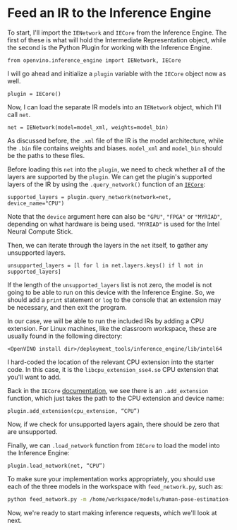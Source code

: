 # Feed an IR to the Inference Engine

To start, I'll import the `IENetwork` and `IECore` from the Inference Engine. The first of
these is what will hold the Intermediate Representation object, while the second is the 
Python Plugin for working with the Inference Engine.

```
from openvino.inference_engine import IENetwork, IECore
```

I will go ahead and initialize a `plugin` variable with the `IECore` object now as well.

```
plugin = IECore()
```

Now, I can load the separate IR models into an `IENetwork` object, which I'll call `net`.

```
net = IENetwork(model=model_xml, weights=model_bin)
```

As discussed before, the `.xml` file of the IR is the model architecture, while the `.bin` file
contains weights and biases. `model_xml` and `model_bin` should be the paths to these
files.

Before loading this `net` into the `plugin`, we need to check whether all of the layers are
supported by the `plugin`. We can get the plugin's supported layers of the IR by using the
`.query_network()` function of an [`IECore`](https://docs.openvinotoolkit.org/latest/classie__api_1_1IECore.html):

```
supported_layers = plugin.query_network(network=net, device_name="CPU")
```

Note that the `device` argument here can also be `"GPU"`, `"FPGA"` or `"MYRIAD"`, depending
on what hardware is being used. `"MYRIAD"` is used for the Intel Neural Compute Stick.

Then, we can iterate through the layers in the `net` itself, to gather any unsupported layers.

```
unsupported_layers = [l for l in net.layers.keys() if l not in supported_layers]
```

If the length of the `unsupported_layers` list is not zero, the model is not going to be able
to run on this device with the Inference Engine. So, we should add a `print` statement 
or `log` to the console that an extension may be necessary, and then exit the program.

In our case, we will be able to run the included IRs by adding a CPU extension. For Linux
machines, like the classroom workspace, these are usually found in the following directory:
```
<OpenVINO install dir>/deployment_tools/inference_engine/lib/intel64
```

I hard-coded the location of the relevant CPU extension into the starter code. In this case,
it is the `libcpu_extension_sse4.so` CPU extension that you'll want to add.

Back in the `IECore` [documentation](https://docs.openvinotoolkit.org/latest/classie__api_1_1IECore.html),
we see there is an `.add_extension` function, which just takes the path to the CPU
extension and device name:

```
plugin.add_extension(cpu_extension, “CPU”)
```

Now, if we check for unsupported layers again, there should be zero that are unsupported.

Finally, we can  `.load_network` function from `IECore` to load the model into the Inference Engine:

```
plugin.load_network(net, “CPU”)
```

To make sure your implementation works appropriately, you should use each of the three
models in the workspace with `feed_network.py`, such as:

```bash
python feed_network.py -m /home/workspace/models/human-pose-estimation-0001.xml
```

Now, we're ready to start making inference requests, which we'll look at next.

